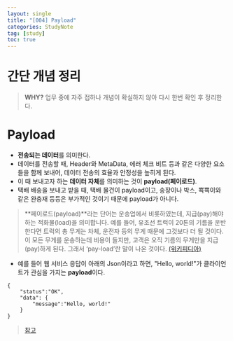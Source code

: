 ```yaml
---
layout: single
title: "[004] Payload"
categories: StudyNote
tag: [study]
toc: true
---
```

# 간단 개념 정리
> **WHY?** 업무 중에 자주 접하나 개념이 확실하지 않아 다시 한번 확인 후 정리한다.

# Payload
- **전송되는 데이터**를 의미한다.  
- 데이터를 전송할 때, Header와 MetaData, 에러 체크 비트 등과 같은 다양한 요소들을 함께 보내어, 데이터 전송의 효율과 안정성을 높히게 된다. 
- 이 때 보내고자 하는 **데이터 자체**를 의미하는 것이 **payload(페이로드)**.
- 택배 배송을 보내고 받을 때, 택배 물건이 payload이고, 송장이나 박스, 뾱뾱이와 같은 완충재 등등은 부가적인 것이기 때문에 payload가 아니다.
> **페이로드(payload)**라는 단어는 운송업에서 비롯하였는데, 지급(pay)해야 하는 적화물(load)을 의미합니다. 예를 들어, 유조선 트럭이 20톤의 기름을 운반한다면 트럭의 총 무게는 차체, 운전자 등의 무게 때문에 그것보다 더 될 것이다. 이 모든 무게를 운송하는데 비용이 들지만, 고객은 오직 기름의 무게만을 지급(pay)하게 된다. 그래서 ‘pay-load’란 말이 나온 것이다. [(위키피디아)](https://ko.wikipedia.org/wiki/%ED%8E%98%EC%9D%B4%EB%A1%9C%EB%93%9C_(%EC%BB%B4%ED%93%A8%ED%8C%85))

- 예를 들어 웹 서비스 응답이 아래의 Json이라고 하면, "Hello, world!"가 클라이언트가 관심을 가지는 **payload**이다.
```
{
    "status":"OK",
    "data": {
        "message":"Hello, world!"
    }
}
```

> [참고](http://melonicedlatte.com/web/2020/01/14/205200.html)